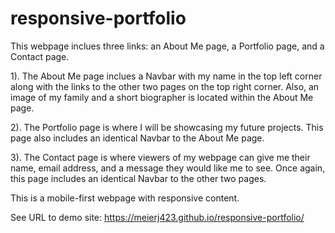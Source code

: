 # responsive-portfolio

This webpage inclues three links: an About Me page, a Portfolio page, and a Contact page.

1). The About Me page inclues a Navbar with my name in the top left corner along with the links to the other two pages on the top right corner. Also, an image of my family and a short biographer is located within the About Me page.

2). The Portfolio page is where I will be showcasing my future projects. This page also includes an identical Navbar to the About Me page.

3). The Contact page is where viewers of my webpage can give me their name, email address, and a message they would like me to see. Once again, this page includes an identical Navbar to the other two pages.

This is a mobile-first webpage with responsive content.

See URL to demo site: https://meierj423.github.io/responsive-portfolio/
